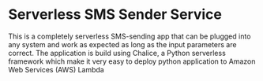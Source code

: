 # Serverless SMS Sender Service

This is a completely serverless SMS-sending app that can be plugged into any system and work as expected as long as the input parameters are correct.
The application is build using Chalice, a Python serverless framework which make it very easy to deploy python application to Amazon Web Services (AWS) Lambda
